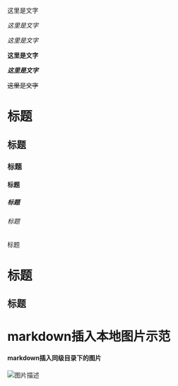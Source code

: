 这里是文字

*这里是文字*

_这里是文字_

**这里是文字**

***这里是文字***

~~这里是文字~~

# 标题
## 标题
### 标题
#### 标题
##### 标题
###### 标题 
标题

标题
=========

标题
---------


# markdown插入本地图片示范
#### markdown插入同级目录下的图片
![图片描述](C:\Users\tj1\Desktop\3nfs.png)





